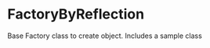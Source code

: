 FactoryByReflection
===================

Base Factory class to create object. Includes a sample class
